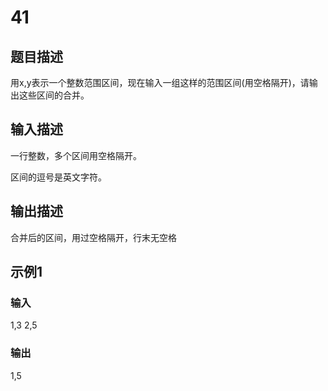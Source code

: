 
# 41

## 题目描述

用x,y表示一个整数范围区间，现在输入一组这样的范围区间(用空格隔开)，请输出这些区间的合并。

## 输入描述

一行整数，多个区间用空格隔开。

区间的逗号是英文字符。

## 输出描述

合并后的区间，用过空格隔开，行末无空格

## 示例1

### 输入

1,3 2,5

### 输出

1,5
